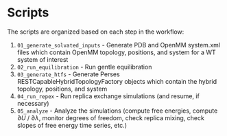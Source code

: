 # Scripts
The scripts are organized based on each step in the workflow:
1. `01_generate_solvated_inputs` - Generate PDB and OpenMM system.xml files which contain OpenMM topology, positions, and system for a WT system of interest
2. `02_run_equilibration` - Run gentle equilibration
3. `03_generate_htfs` - Generate Perses RESTCapableHybridTopologyFactory objects which contain the hybrid topology, positions, and system
4. `04_run_repex` - Run replica exchange simulations (and resume, if necessary)
5. `05_analyze` -  Analyze the simulations (compute free energies, compute $\partial U$ / $\partial \lambda$, monitor degrees of freedom, check replica mixing, check slopes of free energy time series, etc.)

